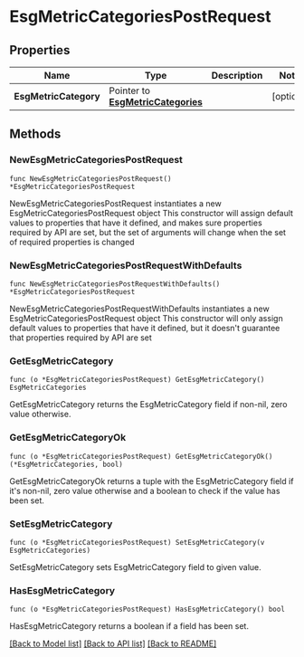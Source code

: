 # EsgMetricCategoriesPostRequest

## Properties

Name | Type | Description | Notes
------------ | ------------- | ------------- | -------------
**EsgMetricCategory** | Pointer to [**EsgMetricCategories**](EsgMetricCategories.md) |  | [optional] 

## Methods

### NewEsgMetricCategoriesPostRequest

`func NewEsgMetricCategoriesPostRequest() *EsgMetricCategoriesPostRequest`

NewEsgMetricCategoriesPostRequest instantiates a new EsgMetricCategoriesPostRequest object
This constructor will assign default values to properties that have it defined,
and makes sure properties required by API are set, but the set of arguments
will change when the set of required properties is changed

### NewEsgMetricCategoriesPostRequestWithDefaults

`func NewEsgMetricCategoriesPostRequestWithDefaults() *EsgMetricCategoriesPostRequest`

NewEsgMetricCategoriesPostRequestWithDefaults instantiates a new EsgMetricCategoriesPostRequest object
This constructor will only assign default values to properties that have it defined,
but it doesn't guarantee that properties required by API are set

### GetEsgMetricCategory

`func (o *EsgMetricCategoriesPostRequest) GetEsgMetricCategory() EsgMetricCategories`

GetEsgMetricCategory returns the EsgMetricCategory field if non-nil, zero value otherwise.

### GetEsgMetricCategoryOk

`func (o *EsgMetricCategoriesPostRequest) GetEsgMetricCategoryOk() (*EsgMetricCategories, bool)`

GetEsgMetricCategoryOk returns a tuple with the EsgMetricCategory field if it's non-nil, zero value otherwise
and a boolean to check if the value has been set.

### SetEsgMetricCategory

`func (o *EsgMetricCategoriesPostRequest) SetEsgMetricCategory(v EsgMetricCategories)`

SetEsgMetricCategory sets EsgMetricCategory field to given value.

### HasEsgMetricCategory

`func (o *EsgMetricCategoriesPostRequest) HasEsgMetricCategory() bool`

HasEsgMetricCategory returns a boolean if a field has been set.


[[Back to Model list]](../README.md#documentation-for-models) [[Back to API list]](../README.md#documentation-for-api-endpoints) [[Back to README]](../README.md)


